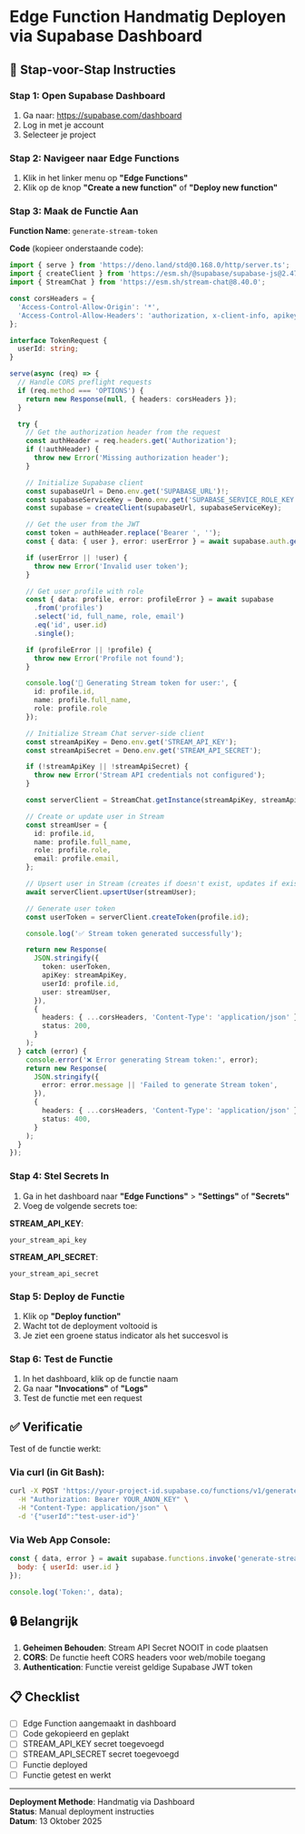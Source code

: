 # Edge Function Handmatig Deployen via Supabase Dashboard

## 📝 Stap-voor-Stap Instructies

### Stap 1: Open Supabase Dashboard

1. Ga naar: https://supabase.com/dashboard
2. Log in met je account
3. Selecteer je project

### Stap 2: Navigeer naar Edge Functions

1. Klik in het linker menu op **"Edge Functions"**
2. Klik op de knop **"Create a new function"** of **"Deploy new function"**

### Stap 3: Maak de Functie Aan

**Function Name**: `generate-stream-token`

**Code** (kopieer onderstaande code):

```typescript
import { serve } from 'https://deno.land/std@0.168.0/http/server.ts';
import { createClient } from 'https://esm.sh/@supabase/supabase-js@2.47.10';
import { StreamChat } from 'https://esm.sh/stream-chat@8.40.0';

const corsHeaders = {
  'Access-Control-Allow-Origin': '*',
  'Access-Control-Allow-Headers': 'authorization, x-client-info, apikey, content-type',
};

interface TokenRequest {
  userId: string;
}

serve(async (req) => {
  // Handle CORS preflight requests
  if (req.method === 'OPTIONS') {
    return new Response(null, { headers: corsHeaders });
  }

  try {
    // Get the authorization header from the request
    const authHeader = req.headers.get('Authorization');
    if (!authHeader) {
      throw new Error('Missing authorization header');
    }

    // Initialize Supabase client
    const supabaseUrl = Deno.env.get('SUPABASE_URL')!;
    const supabaseServiceKey = Deno.env.get('SUPABASE_SERVICE_ROLE_KEY')!;
    const supabase = createClient(supabaseUrl, supabaseServiceKey);

    // Get the user from the JWT
    const token = authHeader.replace('Bearer ', '');
    const { data: { user }, error: userError } = await supabase.auth.getUser(token);

    if (userError || !user) {
      throw new Error('Invalid user token');
    }

    // Get user profile with role
    const { data: profile, error: profileError } = await supabase
      .from('profiles')
      .select('id, full_name, role, email')
      .eq('id', user.id)
      .single();

    if (profileError || !profile) {
      throw new Error('Profile not found');
    }

    console.log('🔐 Generating Stream token for user:', {
      id: profile.id,
      name: profile.full_name,
      role: profile.role
    });

    // Initialize Stream Chat server-side client
    const streamApiKey = Deno.env.get('STREAM_API_KEY');
    const streamApiSecret = Deno.env.get('STREAM_API_SECRET');

    if (!streamApiKey || !streamApiSecret) {
      throw new Error('Stream API credentials not configured');
    }

    const serverClient = StreamChat.getInstance(streamApiKey, streamApiSecret);

    // Create or update user in Stream
    const streamUser = {
      id: profile.id,
      name: profile.full_name,
      role: profile.role,
      email: profile.email,
    };

    // Upsert user in Stream (creates if doesn't exist, updates if exists)
    await serverClient.upsertUser(streamUser);

    // Generate user token
    const userToken = serverClient.createToken(profile.id);

    console.log('✅ Stream token generated successfully');

    return new Response(
      JSON.stringify({
        token: userToken,
        apiKey: streamApiKey,
        userId: profile.id,
        user: streamUser,
      }),
      {
        headers: { ...corsHeaders, 'Content-Type': 'application/json' },
        status: 200,
      }
    );
  } catch (error) {
    console.error('❌ Error generating Stream token:', error);
    return new Response(
      JSON.stringify({
        error: error.message || 'Failed to generate Stream token',
      }),
      {
        headers: { ...corsHeaders, 'Content-Type': 'application/json' },
        status: 400,
      }
    );
  }
});
```

### Stap 4: Stel Secrets In

1. Ga in het dashboard naar **"Edge Functions"** > **"Settings"** of **"Secrets"**
2. Voeg de volgende secrets toe:

**STREAM_API_KEY**:
```
your_stream_api_key
```

**STREAM_API_SECRET**:
```
your_stream_api_secret
```

### Stap 5: Deploy de Functie

1. Klik op **"Deploy function"**
2. Wacht tot de deployment voltooid is
3. Je ziet een groene status indicator als het succesvol is

### Stap 6: Test de Functie

1. In het dashboard, klik op de functie naam
2. Ga naar **"Invocations"** of **"Logs"**
3. Test de functie met een request

## ✅ Verificatie

Test of de functie werkt:

### Via curl (in Git Bash):

```bash
curl -X POST 'https://your-project-id.supabase.co/functions/v1/generate-stream-token' \
  -H "Authorization: Bearer YOUR_ANON_KEY" \
  -H "Content-Type: application/json" \
  -d '{"userId":"test-user-id"}'
```

### Via Web App Console:

```javascript
const { data, error } = await supabase.functions.invoke('generate-stream-token', {
  body: { userId: user.id }
});

console.log('Token:', data);
```

## 🔒 Belangrijk

1. **Geheimen Behouden**: Stream API Secret NOOIT in code plaatsen
2. **CORS**: De functie heeft CORS headers voor web/mobile toegang
3. **Authentication**: Functie vereist geldige Supabase JWT token

## 📋 Checklist

- [ ] Edge Function aangemaakt in dashboard
- [ ] Code gekopieerd en geplakt
- [ ] STREAM_API_KEY secret toegevoegd
- [ ] STREAM_API_SECRET secret toegevoegd
- [ ] Functie deployed
- [ ] Functie getest en werkt

---

**Deployment Methode**: Handmatig via Dashboard  
**Status**: Manual deployment instructies  
**Datum**: 13 Oktober 2025

